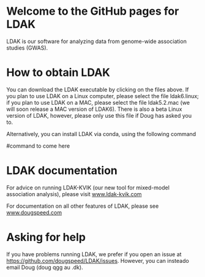 # Welcome to the GitHub pages for LDAK

LDAK is our software for analyzing data from genome-wide association studies (GWAS).

# How to obtain LDAK

You can download the LDAK executable by clicking on the files above. If you plan to use LDAK on a Linux computer, please select the file ldak6.linux; if you plan to use LDAK on a MAC, please select the file ldak5.2.mac (we will soon release a MAC version of LDAK6). There is also a beta Linux version of LDAK, however, please only use this file if Doug has asked you to.

Alternatively, you can install LDAK via conda, using the following command

#command to come here

# LDAK documentation

For advice on running LDAK-KVIK (our new tool for mixed-model association analysis), please visit www.ldak-kvik.com

For documentation on all other features of LDAK, please see www.dougspeed.com

# Asking for help

If you have problems running LDAK, we prefer if you open an issue at https://github.com/dougspeed/LDAK/issues. However, you can insteado email Doug (doug <at> qgg <dot> au <dot> .dk).
